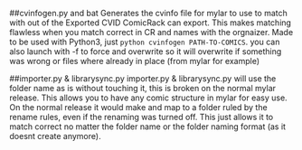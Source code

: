 ##cvinfogen.py and bat
Generates the cvinfo file for mylar to use to match with out of the Exported CVID ComicRack can export.
This makes matching flawless when you match correct in CR and names with the orgnaizer.
Made to be used with Python3, just `python cvinfogen PATH-TO-COMICS`.
you can also launch with -f to force and overwrite so it will overwrite if something was wrong or files where already in place (from mylar for example)

##importer.py & librarysync.py
importer.py & librarysync.py will use the folder name as is without touching it, this is broken on the normal mylar release.
This allows you to have any comic structure in mylar for easy use.
On the normal release it would make and map to a folder ruled by the rename rules, even if the renaming was turned off.
This just allows it to match correct no matter the folder name or the folder naming format (as it doesnt create anymore).

